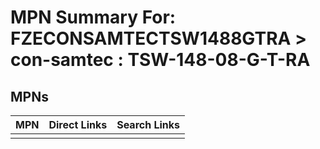 



# MPN Summary For: FZECONSAMTECTSW1488GTRA > con-samtec : TSW-148-08-G-T-RA

## MPNs
  

|MPN|Direct Links|Search Links|
| :--- | :--- | :--- |
||||
